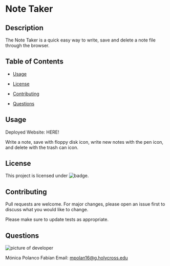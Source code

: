 # Note Taker

## Description

The Note Taker is a quick easy way to write, save and delete a note file through the browser.

## Table of Contents

* [Usage](#usage)

* [License](#license)

* [Contributing](#contributing)

* [Questions](#questions)

## Usage

Deployed Website: HERE!

Write a note, save with floppy disk icon, write new notes with the pen icon, and delete with the trash can icon.

## License
 This project is licensed under ![badge](https://img.shields.io/badge/License-MIT-blue).

## Contributing
Pull requests are welcome. For major changes, please open an issue first to discuss what you would like to change.

Please make sure to update tests as appropriate.

## Questions

![picture of developer](https://avatars3.githubusercontent.com/u/60660512?v=4)

Mónica Polanco Fabían
Email: mpolan16@g.holycross.edu
